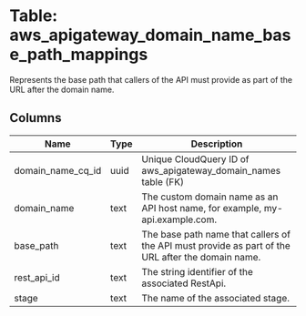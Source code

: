 
# Table: aws_apigateway_domain_name_base_path_mappings
Represents the base path that callers of the API must provide as part of the URL after the domain name.
## Columns
| Name        | Type           | Description  |
| ------------- | ------------- | -----  |
|domain_name_cq_id|uuid|Unique CloudQuery ID of aws_apigateway_domain_names table (FK)|
|domain_name|text|The custom domain name as an API host name, for example, my-api.example.com.|
|base_path|text|The base path name that callers of the API must provide as part of the URL after the domain name.|
|rest_api_id|text|The string identifier of the associated RestApi.|
|stage|text|The name of the associated stage.|
